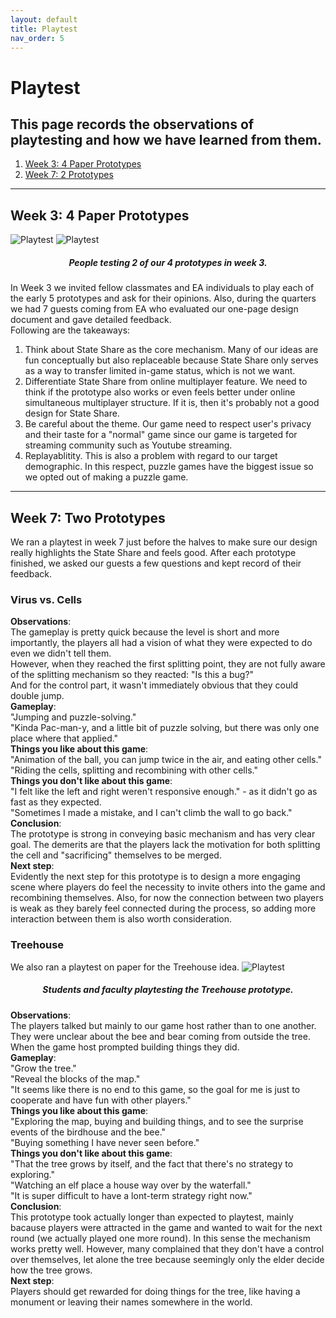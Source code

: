 ```yaml
---
layout: default
title: Playtest
nav_order: 5
---
```


# Playtest

## This page records the observations of playtesting and how we have learned from them.

1. [Week 3: 4 Paper Prototypes](#week3)
2. [Week 7: 2 Prototypes](#week7)

---

## Week 3: 4 Paper Prototypes <a name="week3"></a>

![Playtest](https://etc-ditto.github.io/media/process/playtest-1.jpg)
![Playtest](https://etc-ditto.github.io/media/process/playtest-2.jpg)

<h5 style="text-align: center;">People testing 2 of our 4 prototypes in week 3.</h5>

In Week 3 we invited fellow classmates and EA individuals to play each of the early 5 prototypes and ask for their opinions. Also, during the quarters we had 7 guests coming from EA who evaluated our one-page design document and gave detailed feedback.<br>
Following are the takeaways:

1. Think about State Share as the core mechanism. Many of our ideas are fun conceptually but also replaceable because State Share only serves as a way to transfer limited in-game status, which is not we want.
2. Differentiate State Share from online multiplayer feature. We need to think if the prototype also works or even feels better under online simultaneous multiplayer structure. If it is, then it's probably not a good design for State Share.
3. Be careful about the theme. Our game need to respect user's privacy and their taste for a "normal" game since our game is targeted for streaming community such as Youtube streaming.
4. Replayablitity. This is also a problem with regard to our target demographic. In this respect, puzzle games have the biggest issue so we opted out of making a puzzle game.

---

## Week 7: Two Prototypes <a name="week7"></a>

We ran a playtest in week 7 just before the halves to make sure our design really highlights the State Share and feels good. After each prototype finished, we asked our guests a few questions and kept record of their feedback.

### Virus vs. Cells

**Observations**:<br>
The gameplay is pretty quick because the level is short and more importantly, the players all had a vision of what they were expected to do even we didn't tell them. <br>However, when they reached the first splitting point, they are not fully aware of the splitting mechanism so they reacted: "Is this a bug?"<br>
And for the control part, it wasn't immediately obvious that they could double jump.<br>
**Gameplay**:<br>
"Jumping and puzzle-solving."<br>"Kinda Pac-man-y, and a little bit of puzzle solving, but there was only one place where that applied."<br>
**Things you like about this game**:<br>
"Animation of the ball, you can jump twice in the air, and eating other cells."<br>
"Riding the cells, splitting and recombining with other cells."<br>
**Things you don't like about this game**:<br>
"I felt like the left and right weren't responsive enough." - as it didn't go as fast as they expected.<br>
"Sometimes I made a mistake, and I can't climb the wall to go back."<br>
**Conclusion**:<br>
The prototype is strong in conveying basic mechanism and has very clear goal. The demerits are that the players lack the motivation for both splitting the cell and "sacrificing" themselves to be merged. <br>
**Next step**:<br>
Evidently the next step for this prototype is to design a more engaging scene where players do feel the necessity to invite others into the game and recombining themselves. Also, for now the connection between two players is weak as they barely feel connected during the process, so adding more interaction between them is also worth consideration.

### Treehouse

We also ran a playtest on paper for the Treehouse idea.
![Playtest](https://etc-ditto.github.io/media/process/playtest-3.jpg)

<h5 style="text-align: center;">Students and faculty playtesting the Treehouse prototype.
</h5>

**Observations**:<br>
The players talked but mainly to our game host rather than to one another.<br>
They were unclear about the bee and bear coming from outside the tree.<br>
When the game host prompted building things they did.<br>
**Gameplay**:<br>
"Grow the tree."<br>
"Reveal the blocks of the map."<br>
"It seems like there is no end to this game, so the goal for me is just to cooperate and have fun with other players."<br>
**Things you like about this game**:<br>
"Exploring the map, buying and building things, and to see the surprise events of the birdhouse and the bee."<br>
"Buying something I have never seen before."<br>
**Things you don't like about this game**:<br>
"That the tree grows by itself, and the fact that there's no strategy to exploring."<br>
"Watching an elf place a house way over by the waterfall."<br>
"It is super difficult to have a lont-term strategy right now."<br>
**Conclusion**:<br>
This prototype took actually longer than expected to playtest, mainly bacause players were attracted in the game and wanted to wait for the next round (we actually played one more round). In this sense the mechanism works pretty well. However, many complained that they don't have a control over themselves, let alone the tree because seemingly only the elder decide how the tree grows. <br>
**Next step**:<br>
Players should get rewarded for doing things for the tree, like having a monument or leaving their names somewhere in the world.
